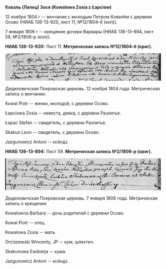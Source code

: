 **Коваль (Лапец) Зося (Kowalowa Zosia z Łapciow)**

12 ноября 1804 г -- венчание с молодым Петром Ковалём с деревни Осово
(НИАБ 136-13-920, лист 11, №12/1804-б (коп)).

7 января 1806 г -- крещение дочери Варвары (НИАБ 136-13-894, лист 59,
№2/1806-р (коп)).

**НИАБ 136-13-920:** Лист 11. **Метрическая запись №12/1804-б (ориг).**

![](./media/d3d66af916587a73910292030ec344b2749b1477.png)

Дедиловичская Покровская церковь. 12 ноября 1804 года. Метрическая
запись о венчании.

Kowal Piotr -- жених, молодой, с деревни Осовo.

Łapciowa Zosia -- невеста, девка, с деревни Разлитье.

Łapac Stefan -- свидетель, с деревни Разлитье.

Skakun Leon -- свидетель, с деревни Осовo.

Jazgunowicz Antoni -- ксёндз.

**НИАБ 136-13-894:** Лист 59. **Метрическая запись №2/1806-р (ориг).**

![](./media/787fb1af8136a6edf2b430a580d56285c2b2f06a.png)

Дедиловичская Покровская церковь. 7 января 1806 года. Метрическая запись
о крещении.

Kowalowna Barbara -- дочь родителей с деревни Осовo.

Kowal Piotr -- отец.

Kowalowa Zosia -- мать.

Orciszewski Wincenty, JP -- кум, шляхтич.

Skakunowa Ewdokija -- кума.

Jazgunowicz Antoni -- ксёндз.
